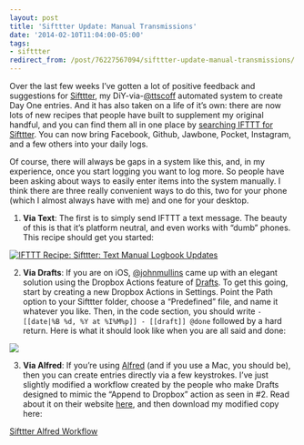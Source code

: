 ```yaml
---
layout: post 
title: 'Sifttter Update: Manual Transmissions' 
date: '2014-02-10T11:04:00-05:00' 
tags: 
- sifttter 
redirect_from: /post/76227567094/sifttter-update-manual-transmissions/
---
```


Over the last few weeks I’ve gotten a lot of positive feedback and suggestions for [Sifttter](http://craigeley.com/post/72565974459/sifttter-an-ifttt-to-day-one-logger), my DiY-via-[@ttscoff](https://twitter.com/ttscoff) automated system to create Day One entries. And it has also taken on a life of it’s own: there are now lots of new recipes that people have built to supplement my original handful, and you can find them all in one place by [searching IFTTT for Sifttter](https://ifttt.comecipes/search?q=sifttter&ac=false). You can now bring Facebook, Github, Jawbone, Pocket, Instagram, and a few others into your daily logs.

Of course, there will always be gaps in a system like this, and, in my experience, once you start logging you want to log more. So people have been asking about ways to easily enter items into the system manually. I think there are three really convenient ways to do this, two for your phone (which I almost always have with me) and one for your desktop.

1. **Via Text**: The first is to simply send IFTTT a text message. The beauty of this is that it’s platform neutral, and even works with “dumb” phones. This recipe should get you started:

[![IFTTT Recipe: Sifttter: Text Manual Logbook Updates ](https://ifttt.com/view_embed_recipe/145588-sifttter-text-manual-logbook-updates)](https://ifttt.com/view_embed_recipe/145588-sifttter-text-manual-logbook-updates)

2. **Via Drafts**: If you are on iOS, [@johnmullins](https://twitter.com/johnmullins) came up with an elegant solution using the Dropbox Actions feature of [Drafts](http://agiletortoise.com/drafts/). To get this going, start by creating a new Dropbox Actions in Settings. Point the Path option to your Sifttter folder, choose a “Predefined” file, and name it whatever you like. Then, in the code section, you should write `- [[date|%B %d, %Y at %I%M%p]] - [[draft]] @done` followed by a hard return. Here is what it should look like when you are all said and done:

![](http://d.pr/zBjV+)

3. **Via Alfred**: If you’re using [Alfred](http://www.alfredapp.com/) (and if you use a Mac, you should be), then you can create entries directly via a few keystrokes. I’ve just slightly modified a workflow created by the people who make Drafts designed to mimic the “Append to Dropbox” action as seen in \#2. Read about it on their website [here](http://agiletortoise.com/blog/2013/03/27/mimic-drafts-append-to-dropbox-using-alfred-on-a-mac/), and then download my modified copy here:

[Sifttter Alfred Workflow](http://d.pr/9uFG)

